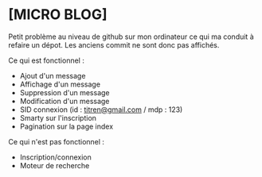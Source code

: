 # [MICRO BLOG]

Petit problème au niveau de github sur mon ordinateur ce qui ma conduit à refaire un dépot. 
Les anciens commit ne sont donc pas affichés.

Ce qui est fonctionnel : 

- Ajout d'un message 
- Affichage d'un message
- Suppression d'un message
- Modification d'un message
- SID connexion (id : titren@gmail.com / mdp : 123)
- Smarty sur l'inscription
- Pagination sur la page index

Ce qui n'est pas fonctionnel :

- Inscription/connexion
- Moteur de recherche


